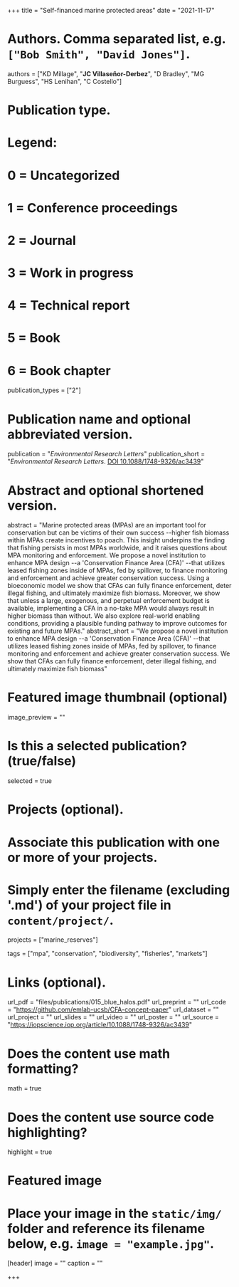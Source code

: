 +++
title = "Self-financed marine protected areas"
date = "2021-11-17"

# Authors. Comma separated list, e.g. `["Bob Smith", "David Jones"]`.
authors = ["KD Millage", "**JC Villaseñor-Derbez**", "D Bradley", "MG Burguess", "HS Lenihan", "C Costello"]

# Publication type.
# Legend:
# 0 = Uncategorized
# 1 = Conference proceedings
# 2 = Journal
# 3 = Work in progress
# 4 = Technical report
# 5 = Book
# 6 = Book chapter
publication_types = ["2"]

# Publication name and optional abbreviated version.
publication = "*Environmental Research Letters*"
publication_short = "*Environmental Research Letters*. [DOI 10.1088/1748-9326/ac3439](https://doi.org/10.1088/1748-9326/ac3439)"

# Abstract and optional shortened version.
abstract = "Marine protected areas (MPAs) are an important tool for conservation but can be victims of their own success --higher fish biomass within MPAs create incentives to poach. This insight underpins the finding that fishing persists in most MPAs worldwide, and it raises questions about MPA monitoring and enforcement. We propose a novel institution to enhance MPA design --a 'Conservation Finance Area (CFA)' --that utilizes leased fishing zones inside of MPAs, fed by spillover, to finance monitoring and enforcement and achieve greater conservation success. Using a bioeconomic model we show that CFAs can fully finance enforcement, deter illegal fishing, and ultimately maximize fish biomass. Moreover, we show that unless a large, exogenous, and perpetual enforcement budget is available, implementing a CFA in a no-take MPA would always result in higher biomass than without. We also explore real-world enabling conditions, providing a plausible funding pathway to improve outcomes for existing and future MPAs."
abstract_short = "We propose a novel institution to enhance MPA design --a 'Conservation Finance Area (CFA)' --that utilizes leased fishing zones inside of MPAs, fed by spillover, to finance monitoring and enforcement and achieve greater conservation success. We show that CFAs can fully finance enforcement, deter illegal fishing, and ultimately maximize fish biomass"

# Featured image thumbnail (optional)
image_preview = ""

# Is this a selected publication? (true/false)
selected = true

# Projects (optional).
#   Associate this publication with one or more of your projects.
#   Simply enter the filename (excluding '.md') of your project file in `content/project/`.
projects = ["marine_reserves"]

tags = ["mpa", "conservation", "biodiversity", "fisheries", "markets"]

# Links (optional).
url_pdf = "files/publications/015_blue_halos.pdf"
url_preprint = ""
url_code = "https://github.com/emlab-ucsb/CFA-concept-paper"
url_dataset = ""
url_project = ""
url_slides = ""
url_video = ""
url_poster = ""
url_source = "https://iopscience.iop.org/article/10.1088/1748-9326/ac3439"

# Does the content use math formatting?
math = true

# Does the content use source code highlighting?
highlight = true

# Featured image
# Place your image in the `static/img/` folder and reference its filename below, e.g. `image = "example.jpg"`.
[header]
image = ""
caption = ""

+++
